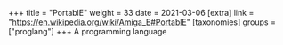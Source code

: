 +++
title = "PortablE"
weight = 33
date = 2021-03-06
[extra]
link = "https://en.wikipedia.org/wiki/Amiga_E#PortablE"
[taxonomies]
groups = ["proglang"]
+++
A programming language

